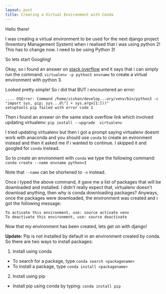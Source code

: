 ```yaml
---
layout: post
title: Creating a Virtual Environment with Conda
---
```


Hello there!

I was creating a virtual environment to be used for the next django project (Inventory Management System) when i realised 
that i was using python 2! This has to change now. I need to be using Python 3!

So lets start Googling!

Okay, so i found an answer on [stack overflow](http://stackoverflow.com/questions/23842713/using-python-3-in-virtualenv)
and it says that i can simply run the command: `virtualenv -p python3 envname` to create a virtual environment with 
python 3.

Looked pretty simple! So i did that BUT i encountered an error:   
``` 
.... OSError: Command /home/zishan/develop...ory/venv/bin/python3 -c "import sys, pip; sys...d\"] + sys.argv[1:]))" 
setuptools pip failed with error code 1
```

Then i found an answer on the same stack overflow link which involved updating virtualenv: `pip install --upgrade 
virtualenv`

I tried updating virtualenv but then i got a prompt saying virtualenv doesnt work with anaconda and you 
should use `conda` to create an evironment instead and then it asked me if i wanted to continue. 
I skipped it and googled for `conda` instead.

So to create an environment with `conda` we type the following command: `conda create --name envname python=3`

Note that `--name` can be shortened to `-n` instead.

Once i typed the above command, it gave me a list of packages that will be downloaded and installed. I didn't really 
expect that, virtualenv doesn't download anything, then why is conda downloading packages? Anyways, once the packages 
were downloaded, the environment was created and i got the following message:  
```
To activate this environment, use: source activate venv
To deactivate this environment, use: source deactivate
```

Now that my environment has been created, lets get on with django!

**Update:**
Pip is not installed by default in an environment created by conda. So there are two ways to install packages:  
1. Install using conda
  - To search for a package, type `conda search <packagename>`  
  - To install a package, type `conda install <packagename>`  
2. Install using pip 
  - Install pip using conda by typing: `conda install pip`

